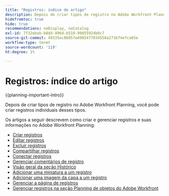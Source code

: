 ```yaml
---
title: "Registros: índice do artigo"
description: Depois de criar tipos de registro no Adobe Workfront Planning, você pode criar registros individuais desses tipos. Os artigos a seguir descrevem como criar e gerenciar registros e suas informações no Adobe Workfront Planning.
hidefromtoc: true
hide: true
recommendations: noDisplay, noCatalog
exl-id: 7f32ebab-b8dd-496d-b510-99055924b0c7
source-git-commit: 49335ec86057e4985477034558a271bf4efcab5e
workflow-type: tm+mt
source-wordcount: '119'
ht-degree: 1%

---
```


<!-- update the metadata with real information when making this available in TOC and in the left nav
---
title: The architecture and fields of Adobe Maestro
description: The following articles describe how you can create and manage records in Adobe Maestro. 
hidefromtoc: yes
author: Alina
feature: Work Management
role: User
hide: yes
---
-->

# Registros: índice do artigo

{{planning-important-intro}}

Depois de criar tipos de registro no Adobe Workfront Planning, você pode criar registros individuais desses tipos.

Os artigos a seguir descrevem como criar e gerenciar registros e suas informações no Adobe Workfront Planning:

* [Criar registros](/help/quicksilver/maestro/records/create-records.md)
* [Editar registros](/help/quicksilver/maestro/records/edit-records.md)
* [Excluir registros](/help/quicksilver/maestro/records/delete-records.md)
* [Compartilhar registros](/help/quicksilver/maestro/records/share-records.md)
* [Conectar registros](/help/quicksilver/maestro/records/connect-records.md)
* [Gerenciar comentários de registro](/help/quicksilver/maestro/records/manage-record-comments.md)
* [Visão geral da seção Histórico](/help/quicksilver/maestro/records/history-section-overview.md)
* [Adicionar uma miniatura a um registro](/help/quicksilver/maestro/records/add-thumbnails-to-records.md)
* [Adicionar uma imagem da capa a um registro](/help/quicksilver/maestro/records/add-a-cover-image-to-a-record.md)
* [Gerenciar a página de registros](/help/quicksilver/maestro/records/manage-the-record-page.md)
* [Gerenciar registros na seção Planning de objetos do Adobe Workfront](/help/quicksilver/maestro/records/manage-records-in-planning-section.md)
